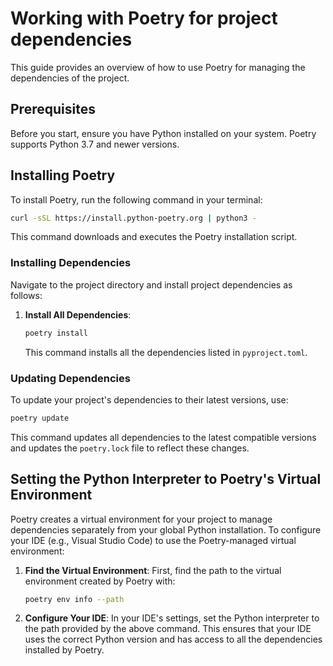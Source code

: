 
# Working with Poetry for project dependencies

This guide provides an overview of how to use Poetry for managing the dependencies of the project.

## Prerequisites

Before you start, ensure you have Python installed on your system. Poetry supports Python 3.7 and newer versions.

## Installing Poetry

To install Poetry, run the following command in your terminal:

```bash
curl -sSL https://install.python-poetry.org | python3 -
```

This command downloads and executes the Poetry installation script.

### Installing Dependencies

Navigate to the project directory and install project dependencies as follows:

1. **Install All Dependencies**:

   ```bash
   poetry install
   ```

   This command installs all the dependencies listed in `pyproject.toml`.

### Updating Dependencies

To update your project's dependencies to their latest versions, use:

```bash
poetry update
```

This command updates all dependencies to the latest compatible versions and updates the `poetry.lock` file to reflect these changes.

## Setting the Python Interpreter to Poetry's Virtual Environment

Poetry creates a virtual environment for your project to manage dependencies separately from your global Python installation. To configure your IDE (e.g., Visual Studio Code) to use the Poetry-managed virtual environment:

1. **Find the Virtual Environment**: First, find the path to the virtual environment created by Poetry with:

   ```bash
   poetry env info --path
   ```

2. **Configure Your IDE**: In your IDE's settings, set the Python interpreter to the path provided by the above command. This ensures that your IDE uses the correct Python version and has access to all the dependencies installed by Poetry.
